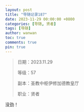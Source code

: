 ```yaml
---
layout: post
title: "导随记录187"
date: 2023-11-29 00:00:00 +0800
categories: [导随, 贤者]
tags: [导随]
author: wanwan
toc: true
comments: true
pin: true
---
```

> 日期：2023.11.29
>
> 等级：57
>
> 副本：圣教中枢伊修加德教皇厅
>
> 职业：贤者

没劲！